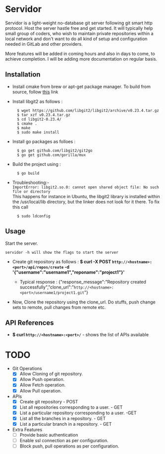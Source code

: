 # **Servidor**

Servidor is a light-weight no-database git server following git smart http protocol. Host the server hastle free and get started. It will typically help small group of coders, who wish to maintain private repositories within a local network and don't want to do all kind of setup and configuration needed in GitLab and other providers.

More features will be added in coming hours and also in days to come, to achieve completion.
I will be adding more documentation on regular basis.

## Installation

- Install cmake from brew or apt-get package manager. To build from source, follow [this](https://cmake.org/install/) link

- Install libgit2 as follows :
    ```
      $ wget https://github.com/libgit2/libgit2/archive/v0.23.4.tar.gz
      $ tar xzf v0.23.4.tar.gz
      $ cd libgit2-0.23.4/
      $ cmake .
      $ make
      $ sudo make install
    ```

- Install go packages as folloes :
    ```
      $ go get github.com/libgit2/git2go
      $ go get github.com/gorilla/mux
    ```

- Build the project using :
    ```
      $ go build
    ```

- Troubleshooting:-  
    ```ImportError: libgit2.so.0: cannot open shared object file: No such file or directory```  
         This happens for instance in Ubuntu, the libgit2 library is installed within the /usr/local/lib directory, but the linker does not look for it there.
         To fix this call
    ```
      $ sudo ldconfig
    ```

## Usage

Start the server.

```
servidor -h will show the flags to start the server
```

- Create git repository as follows :
**$ curl -X POST `http://<hostname>:<port>/api/repos/create` -d '{"username":"username1","reponame":"project1"}'**

    - Typical response : {"response_message":"Repository created successfully","clone_url":"`http://<hostname>:<port>/username1/project1.git`"}

- Now, Clone the repository using the clone_url. Do stuffs, push change sets to remote, pull changes from remote etc.

## API References
- **$ curl `http://<hostname>:<port>/`** - shows the list of APIs available

# TODO
- Git Operations
  - [x] Allow Cloning of git repository.
  - [x] Allow Push operation.
  - [x] Allow Fetch operation.
  - [x] Allow Pull operation.
- APIs
  - [x] Create git repository - POST
  - [x] List all repositories corresponding to a user. - GET
  - [x] List a particular repository corresponding to a user. -GET
  - [x] List all the branches in a repository. - GET
  - [x] List a particular branch in a repository. - GET
- Extra Features
  - [ ] Provide basic authentication
  - [ ] Enable ssl connection as per configuration.
  - [ ] Block push, pull operations as per configuration.
